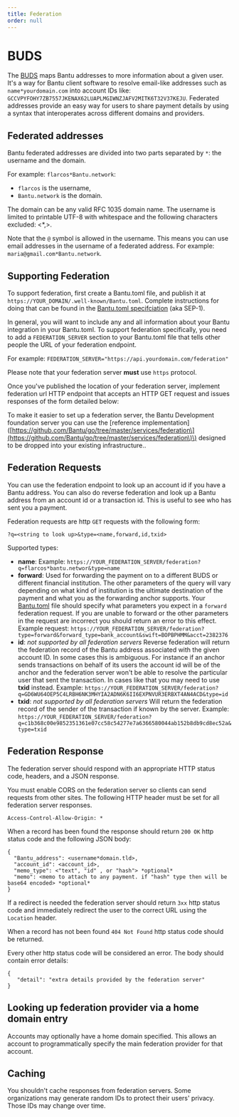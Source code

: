 ```yaml
---
title: Federation
order: null
---
```


# BUDS

The [BUDS](https://github.com/Bantu/Bantu-protocol/blob/master/ecosystem/sep-0002.md) maps Bantu addresses to more information about a given user. It's a way for Bantu client software to resolve email-like addresses such as `name*yourdomain.com` into account IDs like: `GCCVPYFOHY7ZB7557JKENAX62LUAPLMGIWNZJAFV2MITK6T32V37KEJU`. Federated addresses provide an easy way for users to share payment details by using a syntax that interoperates across different domains and providers.

## Federated addresses

Bantu federated addresses are divided into two parts separated by `*`: the username and the domain.

For example: `flarcos*Bantu.network`:

* `flarcos` is the username,
* `Bantu.network` is the domain.

The domain can be any valid RFC 1035 domain name. The username is limited to printable UTF-8 with whitespace and the following characters excluded: &lt;\*,&gt;.

Note that the `@` symbol is allowed in the username. This means you can use email addresses in the username of a federated address. For example: `maria@gmail.com*Bantu.network`.

## Supporting Federation

To support federation, first create a Bantu.toml file, and publish it at `https://YOUR_DOMAIN/.well-known/Bantu.toml`. Complete instructions for doing that can be found in the [Bantu.toml specifciation](https://github.com/Bantu/Bantu-protocol/blob/master/ecosystem/sep-0001.md) \(aka SEP-1\).

In general, you will want to include any and all information about your Bantu integration in your Bantu.toml. To support federation specifically, you need to add a `FEDERATION_SERVER` section to your Bantu.toml file that tells other people the URL of your federation endpoint.

For example: `FEDERATION_SERVER="https://api.yourdomain.com/federation"`

Please note that your federation server **must** use `https` protocol.

Once you've published the location of your federation server, implement federation url HTTP endpoint that accepts an HTTP GET request and issues responses of the form detailed below:

To make it easier to set up a federation server, the Bantu Development foundation server you can use the \[reference implementation\]\([https://github.com/Bantu/go/tree/master/services/federation\](https://github.com/Bantu/go/tree/master/services/federation\)\) designed to be dropped into your existing infrastructure..

## Federation Requests

You can use the federation endpoint to look up an account id if you have a Bantu address. You can also do reverse federation and look up a Bantu address from an account id or a transaction id. This is useful to see who has sent you a payment.

Federation requests are http `GET` requests with the following form:

`?q=<string to look up>&type=<name,forward,id,txid>`

Supported types:

* **name**: Example: `https://YOUR_FEDERATION_SERVER/federation?q=flarcos*bantu.networ&type=name`
* **forward**: Used for forwarding the payment on to a different BUDS or different financial institution. The other parameters of the query will vary depending on what kind of institution is the ultimate destination of the payment and what you as the forwarding anchor supports. Your [Bantu.toml](https://github.com/Bantu/Bantu-protocol/blob/master/ecosystem/sep-0001.md) file should specify what parameters you expect in a `forward` federation request. If you are unable to forward or the other parameters in the request are incorrect you should return an error to this effect. Example request: `https://YOUR_FEDERATION_SERVER/federation?type=forward&forward_type=bank_account&swift=BOPBPHMM&acct=2382376`
* **id**: _not supported by all federation servers_ Reverse federation will return the federation record of the Bantu address associated with the given account ID. In some cases this is ambiguous. For instance if an anchor sends transactions on behalf of its users the account id will be of the anchor and the federation server won't be able to resolve the particular user that sent the transaction. In cases like that you may need to use **txid** instead. Example: `https://YOUR_FEDERATION_SERVER/federation?q=GD6WU64OEP5C4LRBH6NK3MHYIA2ADN6K6II6EXPNVUR3ERBXT4AN4ACD&type=id`
* **txid**: _not supported by all federation servers_ Will return the federation record of the sender of the transaction if known by the server. Example: `https://YOUR_FEDERATION_SERVER/federation?q=c1b368c00e9852351361e07cc58c54277e7a6366580044ab152b8db9cd8ec52a&type=txid`

## Federation Response

The federation server should respond with an appropriate HTTP status code, headers, and a JSON response.

You must enable CORS on the federation server so clients can send requests from other sites. The following HTTP header must be set for all federation server responses.

```text
Access-Control-Allow-Origin: *
```

When a record has been found the response should return `200 OK` http status code and the following JSON body:

```text
{
  "Bantu_address": <username*domain.tld>,
  "account_id": <account_id>,
  "memo_type": <"text", "id" , or "hash"> *optional*
  "memo": <memo to attach to any payment. if "hash" type then will be base64 encoded> *optional*
}
```

If a redirect is needed the federation server should return `3xx` http status code and immediately redirect the user to the correct URL using the `Location` header.

When a record has not been found `404 Not Found` http status code should be returned.

Every other http status code will be considered an error. The body should contain error details:

```text
{
   "detail": "extra details provided by the federation server"
}
```

## Looking up federation provider via a home domain entry

Accounts may optionally have a home domain specified. This allows an account to programmatically specify the main federation provider for that account.

## Caching

You shouldn't cache responses from federation servers. Some organizations may generate random IDs to protect their users' privacy. Those IDs may change over time.

